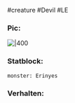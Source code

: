 #creature #Devil #LE
### Pic:
![|400](https://www.dndbeyond.com/avatars/thumbnails/30782/8/1000/1000/638061948096035985.png)
### Statblock:
```statblock  
monster: Erinyes
```
### Verhalten:
